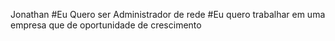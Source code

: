 Jonathan
#Eu Quero ser Administrador de rede 
#Eu quero trabalhar em uma empresa que de oportunidade de crescimento